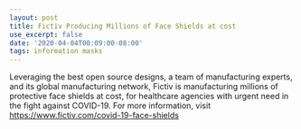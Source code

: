```yaml
---
layout: post
title: Fictiv Producing Millions of Face Shields at cost
use_excerpt: false
date: '2020-04-04T00:09:00-08:00'
tags: information masks
---
```

Leveraging the best open source designs, a team of manufacturing experts, and its global manufacturing network, Fictiv is manufacturing millions of protective face shields at cost, for healthcare agencies with urgent need in the fight against COVID-19. For more information, visit <https://www.fictiv.com/covid-19-face-shields>
